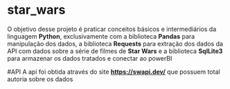 # star_wars
O objetivo desse projeto é praticar conceitos básicos e intermediários da linguagem **Python**, exclusivamente com a biblioteca **Pandas** para manipulação dos dados, a biblioteca **Requests** para extração dos dados da API com dados sobre a série de filmes de **Star Wars** e a biblioteca **SqlLite3** para armazenar os dados tratados e conectar ao powerBI

#API
A api foi obtida através do site **https://swapi.dev/** que possuem total autoria sobre os dados
